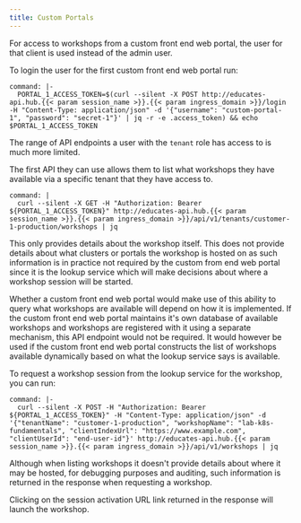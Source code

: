 ```yaml
---
title: Custom Portals
---
```


For access to workshops from a custom front end web portal, the user for that
client is used instead of the admin user.

To login the user for the first custom front end web portal run:

```terminal:execute
command: |-
  PORTAL_1_ACCESS_TOKEN=$(curl --silent -X POST http://educates-api.hub.{{< param session_name >}}.{{< param ingress_domain >}}/login -H "Content-Type: application/json" -d '{"username": "custom-portal-1", "password": "secret-1"}' | jq -r -e .access_token) && echo $PORTAL_1_ACCESS_TOKEN
```

The range of API endpoints a user with the `tenant` role has access to is much
more limited.

The first API they can use allows them to list what workshops they have
available via a specific tenant that they have access to.

```terminal:execute
command: |
  curl --silent -X GET -H "Authorization: Bearer ${PORTAL_1_ACCESS_TOKEN}" http://educates-api.hub.{{< param session_name >}}.{{< param ingress_domain >}}/api/v1/tenants/customer-1-production/workshops | jq
```

This only provides details about the workshop itself. This does not provide
details about what clusters or portals the workshop is hosted on as such
information is in practice not required by the custom from end web portal since
it is the lookup service which will make decisions about where a workshop
session will be started.

Whether a custom front end web portal would make use of this ability to query
what workshops are available will depend on how it is implemented. If the custom
front end web portal maintains it's own database of available workshops and
workshops are registered with it using a separate mechanism, this API endpoint
would not be required. It would however be used if the custom front end web
portal constructs the list of workshops available dynamically based on what the
lookup service says is available.

To request a workshop session from the lookup service for the workshop, you can
run:

```terminal:execute
command: |-
  curl --silent -X POST -H "Authorization: Bearer ${PORTAL_1_ACCESS_TOKEN}" -H "Content-Type: application/json" -d '{"tenantName": "customer-1-production", "workshopName": "lab-k8s-fundamentals", "clientIndexUrl": "https://www.example.com", "clientUserId": "end-user-id"}' http://educates-api.hub.{{< param session_name >}}.{{< param ingress_domain >}}/api/v1/workshops | jq
```

Although when listing workshops it doesn't provide details about where it may
be hosted, for debugging purposes and auditing, such information is returned
in the response when requesting a workshop.

Clicking on the session activation URL link returned in the response will launch
the workshop.
